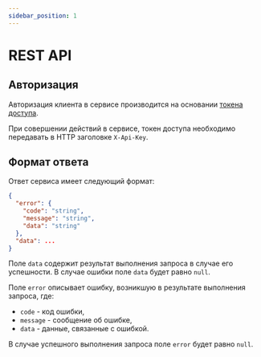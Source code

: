 ```yaml
---
sidebar_position: 1
---
```


# REST API

## Авторизация

Авторизация клиента в сервисе производится на основании [токена доступа](../tokens.md).

При совершении действий в сервисе, токен доступа необходимо передавать в HTTP заголовке `X-Api-Key`.

## Формат ответа

Ответ сервиса имеет следующий формат:

```json
{
  "error": {
    "code": "string",
    "message": "string",
    "data": "string"
  },
  "data": ...
}
```

Поле `data` содержит результат выполнения запроса в случае его успешности. В случае ошибки поле `data` будет равно `null`.

Поле `error` описывает ошибку, возникшую в результате выполнения запроса, где:

- `code` - код ошибки,
- `message` - сообщение об ошибке,
- `data` - данные, связанные с ошибкой.

В случае успешного выполнения запроса поле `error` будет равно `null`.
